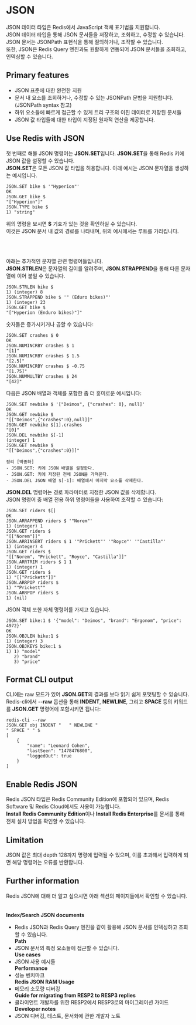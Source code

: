 
# JSON

JSON 데이터 타입은 Redis에서 JavaScript 객체 표기법을 지원합니다.  
JSON 데이터 타입을 통해 JSON 문서들을 저장하고, 조회하고, 수정할 수 있습니다.  
JSON 문서는 JSONPath 표현식을 통해 질의하거나, 조작할 수 있습니다.  
또한, JSON은 Redis Query 엔진과도 원활하게 연동되어 JSON 문서들을 조회하고, 인덱싱할 수 있습니다.

## Primary features

- JSON 표준에 대한 완전한 지원
- 문서 내 요소를 조회하거나, 수정할 수 있는 JSONPath 문법을 지원합니다. (JSONPath syntax 참고)
- 하위 요소들에 빠르게 접근할 수 있게 트리 구조의 이진 데이터로 저장된 문서들
- JSON 값 타입들에 대한 타입이 지정된 원자적 연산을 제공합니다.

## Use Redis with JSON

첫 번째로 해볼 JSON 명령어는 **JSON.SET**입니다. **JSON.SET**을 통해 Redis 키에 JSON 값을 설정할 수 있습니다.  
**JSON.SET**은 모든 JSON 값 타입을 허용합니다. 아래 예시는 JSON 문자열을 생성하는 예시입니다.

```redis
JSON.SET bike $ '"Hyperion"'
OK
JSON.GET bike $
"["Hyperion"]"
JSON.TYPE bike $
1) "string"
```

위의 명령을 보시면 **$** 기호가 있는 것을 확인하실 수 있습니다.  
이것은 JSON 문서 내 값의 경로를 나타내며, 위의 예시에서는 루트를 가리킵니다.

<br><br>

아래는 추가적인 문자열 관련 명령어들입니다.  
**JSON.STRLEN**은 문자열의 길이를 알려주며, **JSON.STRAPPEND**을 통해 다른 문자열에 이어 붙일 수 있습니다.

```redis
JSON.STRLEN bike $
1) (integer) 8
JSON.STRAPPEND bike $ '" (Eduro bikes)"'
1) (integer) 23
JSON.GET bike $
"["Hyperion (Enduro bikes)"]"
```

숫자들은 증가시키거나 곱할 수 있습니다:

```redis
JSON.SET crashes $ 0
OK
JSON.NUMINCRBY crashes $ 1
"[1]"
JSON.NUMINCRBY crashes $ 1.5
"[2.5]"
JSON.NUMINCRBY crashes $ -0.75
"[1.75]"
JSON.NUMMULTBY crashes $ 24
"[42]"
```

다음은 JSON 배열과 객체를 포함한 좀 더 흥미로운 예시입니다:

```redis
JSON.SET newbike $ '["Deimos", {"crashes": 0}, null]'
OK
JSON.GET newbike $
"[["Deimos",{"crashes":0},null]]"
JSON.GET newbike $[1].crashes
"[0]"
JSON.DEL newbike $[-1]
(integer) 1
JSON.GET newbike $
"[["Deimos",{"crashes":0}]]"
```

```text
정리 [박종하]
- JSON.SET: 키에 JSON 배열을 설정한다.
- JSON.GET: 키에 저장된 전체 JSON을 가져온다.
- JSON.DEL JSON 배열 $[-1]: 배열에서 마지막 요소를 삭제한다.
```

**JSON.DEL** 명령어는 경로 파라미터로 지정한 JSON 값을 삭제합니다.  
JSON 명령어 중 배열 전용 하위 명령어들을 사용하여 조작할 수 있습니다:

```redis
JSON.SET riders $[]
OK
JSON.ARRAPPEND riders $ '"Norem"'
1) (integer) 1
JSON.GET riders $
"[["Norem"]]"
JSON.ARRINSERT riders $ 1 '"Prickett"' '"Royce"' '"Castilla"'
1) (integer) 4
JSON.GET riders $
"[["Norem", "Prickett", "Royce", "Castilla"]]"
JSON.ARRTRIM riders $ 1 1
1) (integer) 1
JSON.GET riders $
1) "[["Prickett"]]"
JSON.ARRPOP riders $
1) ""Prickett""
JSON.ARRPOP riders $
1) (nil)
```

JSON 객체 또한 자체 명령어를 가지고 있습니다.

```redis
JSON.SET bike:1 $ '{"model": "Deimos", "brand": "Ergonom", "price": 4972}'
OK
JSON.OBJLEN bike:1 $
1) (integer) 3
JSON.OBJKEYS bike:1 $
1) 1) "model"
   2) "brand"
   3) "price"
```

## Format CLI output

CLI에는 raw 모드가 있어 **JSON.GET**의 결과를 보다 읽기 쉽게 포맷팅할 수 있습니다.  
Redis-cli에서 **--raw** 옵션을 통해 **INDENT**, **NEWLINE**, 그리고 **SPACE** 등의 키워드를 **JSON.GET** 명령어에 포함시키면 됩니다:

```redis
redis-cli --raw
JSON.GET obj INDENT "	" NEWLINE "
" SPACE " " $
[
    {
        "name": "Leonard Cohen",
        "lastSeen": "1478476800",
        "loggedOut": true
    }
]
```

## Enable Redis JSON

Redis JSON 타입은 Redis Community Edition에 포함되어 있으며, Redis Software 및 Redis Cloud에서도 사용이 가능합니다.  
**Install Redis Community Edition**이나 **Install Redis Enterprise**를 문서를 통해 전체 설치 방법을 확인할 수 있습니다.

## Limitation

JSON 값은 최대 depth 128까지 명령에 입력될 수 있으며, 이를 초과해서 입력하게 되면 해당 명령어는 오류를 반환합니다.

## Further information

Redis JSON에 대해 더 알고 싶으시면 아래 섹션의 페이지들에서 확인할 수 있습니다.  
<br><br>
**Index/Search JSON documents**
- Redis JSON과 Redis Query 엔진을 같이 활용해 JSON 문서를 인덱싱하고 조회할 수 있습니다.
  <br>
  **Path**
- JSON 문서의 특정 요소들에 접근할 수 있습니다.
  <br>
  **Use cases**
- JSON 사용 예시들
  <br>
  **Performance**
- 성능 벤치마크
  <br>
  **Redis JSON RAM Usage**
- 메모리 소모량 디버깅
  <br>
  **Guide for migrating from RESP2 to RESP3 replies**
- 클라이언트 개발자를 위한 RESP2에서 RESP3로의 마이그레이션 가이드
  <br>
  **Developer notes**
- JSON 디버깅, 테스트, 문서화에 관한 개발자 노트
